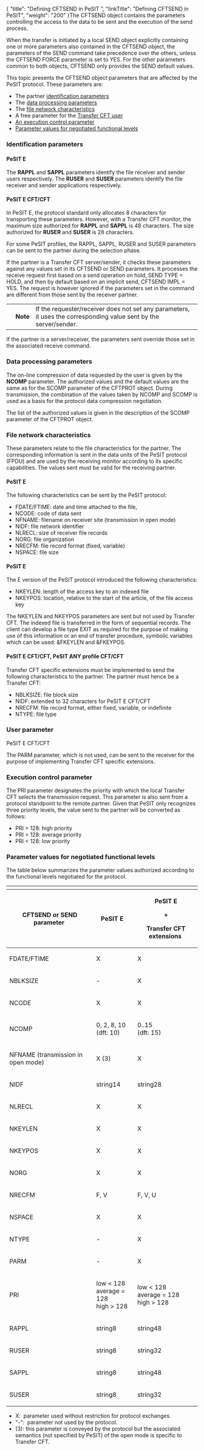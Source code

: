 {
    "title": "Defining CFTSEND in PeSIT ",
    "linkTitle": "Defining CFTSEND in PeSIT",
    "weight": "200"
}The CFTSEND object contains the parameters controlling the access to
the data to be sent and the execution of the send process.

When the transfer is initiated by a local SEND object explicitly containing
one or more parameters also contained in the CFTSEND object, the parameters
of the SEND command take precedence over the others, unless the CFTSEND
FORCE parameter is set to YES. For the other parameters common to both
objects, CFTSEND only provides the SEND default values.

This topic presents the CFTSEND
object parameters that are affected by the PeSIT protocol. These parameters
are:

-   The partner [identification parameters](#Identification_parameters)
-   The [data
    processing parameters](#Data_processing_parameters)
-   The [file
    network characteristics](#File_network_characteristics)
-   A free parameter
    for the [Transfer CFT user](#User_parameter)
-   [An
    execution control parameter](#Execution_control_parameter)
-   [Parameter
    values for negotiated functional levels](#Parameter_values_for_negotiated_functional_levels)

<span id="Identification_parameters"></span>

### Identification parameters

#### **PeSIT E**

The **RAPPL** and **SAPPL** parameters identify the file receiver
and sender users respectively. The **RUSER** and **SUSER** parameters
identify the file receiver and sender applications respectively.

#### **PeSIT E CFT/CFT**

In PeSIT E, the protocol standard only allocates 8 characters for transporting
these parameters. However, with a Transfer CFT monitor, the maximum size
authorized for **RAPPL** and **SAPPL** is 48 characters. The size
authorized for **RUSER** and **SUSER** is 28 characters.

For some PeSIT profiles, the RAPPL, SAPPL, RUSER and SUSER parameters
can be sent to the partner during the selection phase.

If the partner is a Transfer CFT server/sender,
it checks these parameters against any values set in its CFTSEND or SEND
parameters. It processes the receive request first based on a send operation
on hold, SEND TYPE = HOLD, and then by default based on an implicit send,
CFTSEND IMPL = YES. The request is however ignored if the parameters set
in the command are different from those sent by the receiver partner.

<table>
   <tbody>
      <tr>
         <td>         </td>
         <td><span><strong>Note</strong></span>         </td>
         <td>If the requester/receiver does
not set any parameters, it uses the corresponding value sent by the server/sender.         </td>
      </tr>
   </tbody>
</table>

If the partner is a server/receiver,
the parameters sent override those set in the associated receive command.

<span id="Data_processing_parameters"></span>

### Data processing parameters

The on-line compression of data requested by the user is given by the
**NCOMP** parameter. The authorized values and the default values are
the same as for the SCOMP parameter of the CFTPROT object. During transmission,
the combination of the values taken by NCOMP and SCOMP is used as a basis
for the protocol data compression negotiation.

The list of the authorized values is given in the description of the
SCOMP parameter of the CFTPROT object.

<span id="File_network_characteristics"></span>

### File network characteristics

These parameters relate to the file characteristics for the partner.
The corresponding information is sent in the data units of the PeSIT protocol
(FPDU) and are used by the receiving monitor according to its specific
capabilities. The values sent must be valid for the receiving partner.

#### PeSIT E

The following characteristics can be sent by the PeSIT protocol:

-   FDATE/FTIME:
    date and time attached to the file,
-   NCODE:
    code of data sent
-   NFNAME:
    filename on receiver site (transmission in open mode)
-   NIDF:
    file network identifier
-   NLRECL:
    size of receiver file records
-   NORG:
    file organization
-   NRECFM:
    file record format (fixed, variable)
-   NSPACE:
    file size

#### PeSIT E

The E version of the PeSIT protocol introduced the following characteristics:

-   NKEYLEN:
    length of the access key to an indexed file
-   NKEYPOS:
    location, relative to the start of the article, of the file access key

The NKEYLEN and NKEYPOS parameters are sent but not used by Transfer
CFT. The indexed file is transferred in the form of sequential records.
The client can develop a file type EXIT as required for the purpose of
making use of this information or an end of transfer procedure, symbolic
variables which can be used: &FKEYLEN and &FKEYPOS.

#### PeSIT E CFT/CFT, PeSIT ANY profile CFT/CFT

Transfer CFT specific extensions must be implemented to send the following
characteristics to the partner. The partner must hence be a Transfer CFT:

-   NBLKSIZE:
    file block size
-   NIDF:
    extended to 32 characters for PeSIT E CFT/CFT
-   NRECFM:
    file record format, either fixed, variable, or indefinite
-   NTYPE:
    file type

<span id="User_parameter"></span>

### User parameter

PeSIT E CFT/CFT

The PARM parameter, which is not used, can be sent to the receiver
for the purpose of implementing Transfer CFT specific extensions.

<span id="Execution_control_parameter"></span>

### Execution control parameter

The PRI parameter designates the priority with which the local
Transfer CFT selects the transmission request. This parameter is also sent
from a protocol standpoint to the remote partner. Given that PeSIT only
recognizes three priority levels, the value sent to the partner will be
converted as follows:

-   PRI > 128: high
    priority
-   PRI = 128: average
    priority
-   PRI &lt; 128: low
    priority

<span id="Parameter_values_for_negotiated_functional_levels"></span>

### Parameter values for negotiated functional levels

The table below summarizes the parameter values authorized according
to the functional levels negotiated for the protocol.

<table>
   <th>
      <tr>
<th><p>CFTSEND or SEND parameter </p>         </th>
<th><p>PeSIT E  </p>         </th>
<th><p>PeSIT E</p>
<p>+</p>
<p>Transfer CFT extensions </p>         </th>
      </tr>
   </thead>
   <tbody>
      <tr>
         <td><p>FDATE/FTIME </p>         </td>
         <td><p>X </p>         </td>
         <td><p>X </p>         </td>
      </tr>
      <tr>
         <td><p>NBLKSIZE </p>         </td>
         <td><p>- </p>         </td>
         <td><p>X </p>         </td>
      </tr>
      <tr>
         <td><p>NCODE </p>         </td>
         <td><p>X </p>         </td>
         <td><p>X </p>         </td>
      </tr>
      <tr>
         <td><p>NCOMP </p>         </td>
         <td><p>0, 2, 8, 10<br />
(dft: 10) </p>         </td>
         <td><p>0..15<br />
(dft: 15) </p>         </td>
      </tr>
      <tr>
         <td><p>NFNAME (transmission in open mode) </p>         </td>
         <td><p>X (3) </p>         </td>
         <td><p>X </p>         </td>
      </tr>
      <tr>
         <td><p>NIDF</p>         </td>
         <td><p>string14 </p>         </td>
         <td><p>string28 </p>         </td>
      </tr>
      <tr>
         <td><p>NLRECL </p>         </td>
         <td><p>X </p>         </td>
         <td><p>X </p>         </td>
      </tr>
      <tr>
         <td><p>NKEYLEN </p>         </td>
         <td><p>X </p>         </td>
         <td><p>X </p>         </td>
      </tr>
      <tr>
         <td><p>NKEYPOS </p>         </td>
         <td><p>X </p>         </td>
         <td><p>X </p>         </td>
      </tr>
      <tr>
         <td><p>NORG</p>         </td>
         <td><p>X  </p>         </td>
         <td><p>X </p>         </td>
      </tr>
      <tr>
         <td><p>NRECFM </p>         </td>
         <td><p>F, V </p>         </td>
         <td><p>F, V, U </p>         </td>
      </tr>
      <tr>
         <td><p>NSPACE </p>         </td>
         <td><p>X </p>         </td>
         <td><p>X </p>         </td>
      </tr>
      <tr>
         <td><p>NTYPE </p>         </td>
         <td><p>- </p>         </td>
         <td><p>X </p>         </td>
      </tr>
      <tr>
         <td><p>PARM</p>         </td>
         <td><p>- </p>         </td>
         <td><p>X </p>         </td>
      </tr>
      <tr>
         <td><p>PRI  </p>         </td>
         <td><p>low &lt; 128<br />
average = 128<br />
high &gt; 128 </p>         </td>
         <td><p>low &lt; 128<br />
average = 128<br />
high &gt; 128 </p>         </td>
      </tr>
      <tr>
         <td><p>RAPPL </p>         </td>
         <td><p>string8 </p>         </td>
         <td><p>string48 </p>         </td>
      </tr>
      <tr>
         <td><p>RUSER </p>         </td>
         <td><p>string8 </p>         </td>
         <td><p>string32</p>         </td>
      </tr>
      <tr>
         <td><p>SAPPL</p>         </td>
         <td><p>string8 </p>         </td>
         <td><p>string48 </p>         </td>
      </tr>
      <tr>
         <td><p>SUSER </p>         </td>
         <td><p>string8 </p>         </td>
         <td><p>string32</p>         </td>
      </tr>
   </tbody>
</table>

-   X:  parameter
    used without restriction for protocol exchanges.
-   "-":  parameter
    not used by the protocol.
-   (3): this parameter is conveyed
    by the protocol but the associated semantics (not specified by PeSIT)
    of the open mode is specific to Transfer CFT.
